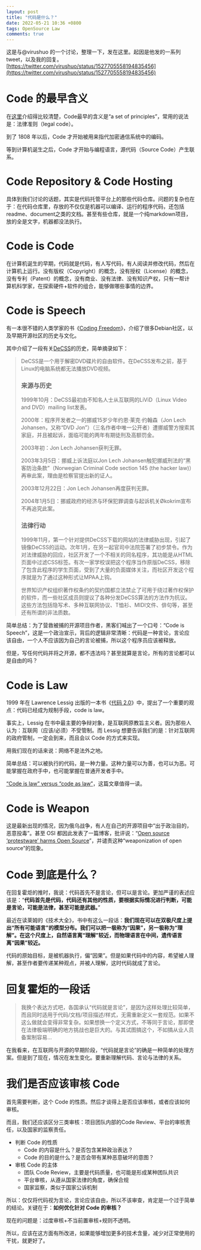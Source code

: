 ```yaml
---
layout: post
title: "代码是什么？"
date: 2022-05-21 10:36 +0800
tags: OpenSource Law
comments: true
---
```


这是与@virushuo 的一个讨论，整理一下，发在这里。起因是他发的一系列tweet，以及我的回复。 [https://twitter.com/virushuo/status/1527705558194835456](https://twitter.com/virushuo/status/1527705558194835456)

# Code 的最早含义

在[这里](https://www.vocabulary.com/dictionary/code)介绍得比较清楚，Code最早的含义是“a set of principles”，常用的说法是：法律准则（legal code）。

到了 1808 年以后，Code 才开始被用来指代加密通信系统中的编码。

等到计算机诞生之后，Code 才开始与编程语言，源代码（Source Code）产生联系。

# Code Repository & Code Hosting

具体到我们讨论的话题，其实是代码托管平台上的那些代码仓库。问题的复杂也在于：在代码仓库里，存放的不仅仅是机器可以编译、运行的程序代码，还包括readme、document之类的文档。甚至有些仓库，就是一个纯markdown项目，放的全是文字，机器都没法执行。

# Code is Code

在计算机诞生的早期，代码就是代码，有人写代码，有人阅读并修改代码，然后在计算机上运行。没有版权（Copyright）的概念，没有授权（License）的概念，没有专利（Patent）的概念，没有商业、没有法律、没有知识产权，只有一帮计算机科学家，在探索硬件+软件的组合，能够做哪些事情的边界。

# Code is Speech

有一本很不错的人类学家的书《[Coding Freedom](https://gabriellacoleman.org/Coleman-Coding-Freedom.pdf)》，介绍了很多Debian社区，以及早期开源社区的历史与文化。

其中介绍了一段有关[DeCSS](https://zh.wikipedia.org/wiki/DeCSS)的历史，简单摘录如下：

> DeCSS是一个用于解密DVD碟片的自由软件。在DeCSS发布之前，基于Linux的电脑系统都无法播放DVD视频。
>
> ### 来源与历史
>
> 1999年10月：DeCSS最初由不知名人士从互联网的LiViD（Linux Video and DVD）mailing list发表。
>
> 2000年：程序开发者之一的挪威15岁少年约恩·莱克·约翰森（Jon Lech Johansen，又称“DVD Jon”）（三名作者中唯一公开者）遭挪威警方搜索其家庭，并且被起诉，面临可能的两年有期徒刑及高额罚金。
>
> 2003年初：Jon Lech Johansen获判无罪。
>
> 2003年3月5日：挪威上诉法庭以Jon Lech Johansen触犯挪威刑法的“黑客防治条款”（Norwegian Criminal Code section 145 (the hacker law)）再审此案，理由是检察官提出新的证人。
>
> 2003年12月22日：Jon Lech Johansen再度获判无罪。
>
> 2004年1月5日：挪威政府的经济与环保犯罪调查与起诉机关Økokrim宣布不再追究此案。
>
> ### 法律行动
>
> 1999年11月，第一个针对提供DeCSS下载的网站的法律威胁出现，引起了镜像DeCSS的运动。次年1月，在另一起官司中法院签署了初步禁令。作为对法律威胁的回应，社区开发了一个不相关的同名程序，其功能是从HTML页面中过滤CSS标签。有次一家学校误把这个程序当作原版DeCSS，移除了包含此程序的学生页面，受到了大量的负面媒体关注，而社区开发这个程序就是为了通过这种形式让MPAA上钩。
>
> 世界知识产权组织著作权条约的契约国都立法禁止了可用于绕过著作权保护的软件，而一些社区成员则提议了各种分发DeCSS算法的方法作为抗议。这些方法包括隐写术、多种互联网协议、T恤衫、MIDI文件、俳句等，甚至还有所谓的非法质数。

简单总结：为了营救被捕的开源项目作者，黑客们喊出了一个口号：“Code is Speech”，这是一个政治宣示，背后的逻辑非常清晰：代码是一种言论，言论应该自由，一个人不应该因为自己的言论被捕，所以这个程序员应该被释放。

但是，写任何代码并将之开源，都不违法吗？甚至就算是言论，所有的言论都可以是自由的吗？

# Code is Law

1999 年在 Lawrence Lessig 出版的一本书《[代码 2.0](https://book.douban.com/subject/30276251/)》中，提出了一个重要的观点：代码已经成为规制手段，code is law。

事实上，Lessig 在书中最主要的争辩对象，是互联网原教旨主义者。因为那些人认为：互联网（应该/必须）不受管制。而 Lessig 想要告诉我们的是：针对互联网的政府管制，一定会到来，而且会以 Code 的方式来实现。

用我们现在的话来说：网络不是法外之地。

简单总结：可以被执行的代码，是一种力量。这种力量可以为善，也可以为恶。可能掌握在政府手中，也可能掌握在普通开发者手中。

[“Code is law” versus “code as law”](https://www.timesworld.com/articles/code-is-law-versus-code-as-law)，这篇文章值得一读。

# Code is Weapon

这是最新出现的情况，因为俄乌战争，有人在自己的开源项目中“出于政治目的，恶意投毒”。甚至 OSI 都因此发表了一篇博客，批评说：“[Open source ‘protestware’ harms Open Source](https://blog.opensource.org/open-source-protestware-harms-open-source/)”，并谴责这种“weaponization of open source”的现象。

# Code 到底是什么？

在回复霍炬的推时，我说：代码首先不是言论，但可以是言论。更加严谨的表述应该是：“**代码首先是代码，代码还有其他的性质，要根据实际情况进行判断，可能是言论，可能是法律，甚至可能是武器。**”

最近在读莱姆的《技术大全》，书中有这么一段话：**我们现在可以在双极尺度上提出“所有可能语言”的模型分布。我们可以把一极称为“因果”，另一极称为“理解”。在这个尺度上，自然语言离“理解”较近，而物理语言在中间，遗传语言离“因果”较近。**

代码的原始目标，是被机器执行，偏“因果”。但是如果代码中的内容，希望被人理解，甚至作者要传递某种观点，并被人理解，这时代码就成了言论。

# 回复霍炬的一段话

> 我换个表达方式吧，各国承认“代码就是言论”，是因为这样处理比较简单，而且同时适用于代码/文档/项目描述/样式，无需重新定义一套规范。如果不这么做就会变得非常复杂。如果想换一个定义方式，不等同于言论，那即使在法律极端明确的地方挑战也是巨大的。与其试图搞这个，不如搞从业人员备案制容易…

在我看来，在互联网与开源的早期阶段，“代码就是言论”的确是一种简单的处理方案。但是到了现在，情况在发生变化。要重新理解代码、言论与法律的关系。

# 我们是否应该审核 Code

首先需要判断，这个 Code 的性质。然后才谈得上是否应该审核，或者应该如何审核。

而且，我们还应该区分三类审核：项目团队内部的Code Review、平台的审核责任，以及国家的监察责任。

* 判断 Code 的性质
  * Code 的内容是什么？是否包含某种政治表达？
  * Code 的目的是什么？是否会带有某种恶意破坏的意图？
* 审核 Code 的主体
  * 团队 Code Review，主要是代码质量，也可能是形成某种团队共识
  * 平台审核，从遵从国家法律的角度，确保合规
  * 国家监察，类似于国家公诉机制

所以：仅仅将代码视为言论，言论应该自由，所以不该审查，肯定是一个过于简单的结论。关键在于：**如何优化针对 Code 的审核？**

现在的问题是：过度审核+不当前置审核+规则不透明。

所以，应该在这方面有所改进，如果能够增加更多的技术含量，减少对正常使用的干扰，就更好了。